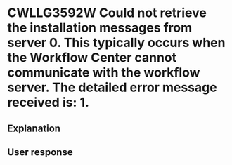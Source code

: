 # CWLLG3592W Could not retrieve the installation messages from server 0.  This typically occurs when the Workflow Center cannot communicate with the workflow server.  The detailed error message received is: 1.

## Explanation

## User response